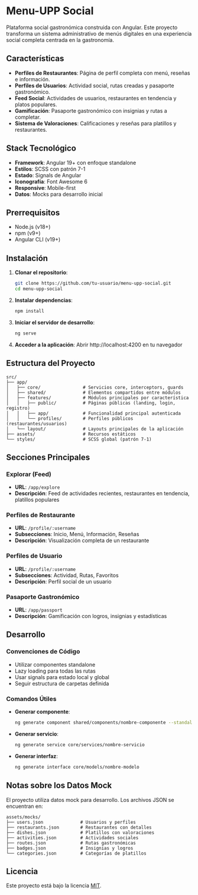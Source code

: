 # Menu-UPP Social

Plataforma social gastronómica construida con Angular. Este proyecto transforma un sistema administrativo de menús digitales en una experiencia social completa centrada en la gastronomía.

## Características

- **Perfiles de Restaurantes**: Página de perfil completa con menú, reseñas e información.
- **Perfiles de Usuarios**: Actividad social, rutas creadas y pasaporte gastronómico.
- **Feed Social**: Actividades de usuarios, restaurantes en tendencia y platos populares.
- **Gamificación**: Pasaporte gastronómico con insignias y rutas a completar.
- **Sistema de Valoraciones**: Calificaciones y reseñas para platillos y restaurantes.

## Stack Tecnológico

- **Framework**: Angular 19+ con enfoque standalone
- **Estilos**: SCSS con patrón 7-1
- **Estado**: Signals de Angular
- **Iconografía**: Font Awesome 6
- **Responsive**: Mobile-first
- **Datos**: Mocks para desarrollo inicial

## Prerrequisitos

- Node.js (v18+)
- npm (v9+)
- Angular CLI (v19+)

## Instalación

1. **Clonar el repositorio**:
   ```bash
   git clone https://github.com/tu-usuario/menu-upp-social.git
   cd menu-upp-social
   ```

2. **Instalar dependencias**:
   ```bash
   npm install
   ```

3. **Iniciar el servidor de desarrollo**:
   ```bash
   ng serve
   ```

4. **Acceder a la aplicación**:
   Abrir http://localhost:4200 en tu navegador

## Estructura del Proyecto

```
src/
├── app/
│   ├── core/                # Servicios core, interceptors, guards
│   ├── shared/              # Elementos compartidos entre módulos
│   ├── features/            # Módulos principales por característica
│   │   ├── public/          # Páginas públicas (landing, login, registro)
│   │   ├── app/             # Funcionalidad principal autenticada 
│   │   └── profiles/        # Perfiles públicos (restaurantes/usuarios)
│   └── layout/              # Layouts principales de la aplicación
├── assets/                  # Recursos estáticos
└── styles/                  # SCSS global (patrón 7-1)
```

## Secciones Principales

### Explorar (Feed)

- **URL**: `/app/explore`
- **Descripción**: Feed de actividades recientes, restaurantes en tendencia, platillos populares

### Perfiles de Restaurante

- **URL**: `/profile/:username`
- **Subsecciones**: Inicio, Menú, Información, Reseñas
- **Descripción**: Visualización completa de un restaurante

### Perfiles de Usuario

- **URL**: `/profile/:username`
- **Subsecciones**: Actividad, Rutas, Favoritos
- **Descripción**: Perfil social de un usuario

### Pasaporte Gastronómico

- **URL**: `/app/passport`
- **Descripción**: Gamificación con logros, insignias y estadísticas

## Desarrollo

### Convenciones de Código

- Utilizar componentes standalone
- Lazy loading para todas las rutas
- Usar signals para estado local y global
- Seguir estructura de carpetas definida

### Comandos Útiles

- **Generar componente**:
  ```bash
  ng generate component shared/components/nombre-componente --standalone
  ```

- **Generar servicio**:
  ```bash
  ng generate service core/services/nombre-servicio
  ```

- **Generar interfaz**:
  ```bash
  ng generate interface core/models/nombre-modelo
  ```

## Notas sobre los Datos Mock

El proyecto utiliza datos mock para desarrollo. Los archivos JSON se encuentran en:

```
assets/mocks/
├── users.json              # Usuarios y perfiles
├── restaurants.json        # Restaurantes con detalles
├── dishes.json             # Platillos con valoraciones
├── activities.json         # Actividades sociales
├── routes.json             # Rutas gastronómicas
├── badges.json             # Insignias y logros
└── categories.json         # Categorías de platillos
```

## Licencia

Este proyecto está bajo la licencia [MIT](LICENSE).